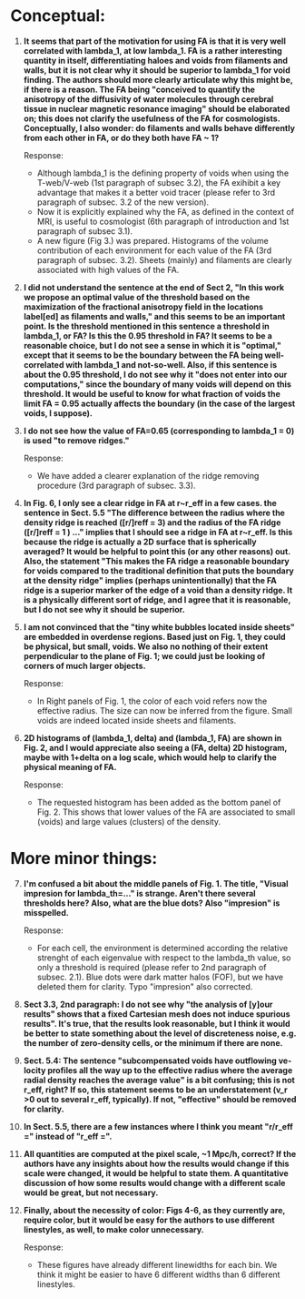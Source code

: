 Conceptual:
==

1. **It seems that part of the motivation for using FA is that it is very well correlated with lambda_1, 
    at low lambda_1. FA is a rather interesting quantity in itself, differentiating haloes and voids from 
    filaments and walls, but it is not clear why it should be superior to lambda_1 for void finding. The 
    authors should more clearly articulate why this might be, if there is a reason. The FA being "conceived 
    to quantify the anisotropy of the diffusivity of water molecules through cerebral tissue in nuclear 
    magnetic resonance imaging" should be elaborated on; this does not clarify the usefulness of the FA for 
    cosmologists. Conceptually, I also wonder: do filaments and walls behave differently from each other in 
    FA, or do they both have FA ~ 1?**

      Response: 
      - Although lambda_1 is the defining property of voids when using the T-web/V-web (1st paragraph of 
	subsec 3.2), the FA exihibit a key advantage that makes it a better void tracer (please refer to 
	3rd paragraph of subsec. 3.2 of the new version).
      - Now it is explicitly explained why the FA, as defined in the context of MRI, is useful to cosmologist 
	(6th paragraph of introduction and 1st paragraph of subsec 3.1).
      - A new figure (Fig 3.) was prepared. Histograms of the volume contribution of each environment for 
	each value of the FA (3rd paragraph of subsec. 3.2). Sheets (mainly) and filaments are clearly 
	associated with high values of the FA.
      

2. **I did not understand the sentence at the end of Sect 2, "In this work we propose an optimal value of 
    the threshold based on the maximization of the fractional anisotropy field in the locations label[ed] 
    as filaments and walls," and this seems to be an important point. Is the threshold mentioned in this 
    sentence a threshold in lambda_1, or FA? Is this the 0.95 threshold in FA? It seems to be a reasonable 
    choice, but I do not see a sense in which it is "optimal," except that it seems to be the boundary 
    between the FA being well-correlated with lambda_1 and not-so-well. Also, if this sentence is about the 
    0.95 threshold, I do not see why it "does not enter into our computations," since the boundary of many 
    voids will depend on this threshold. It would be useful to know for what fraction of voids the limit 
    FA = 0.95 actually affects the boundary (in the case of the largest voids, I suppose).**

    
3. **I do not see how the value of FA=0.65 (corresponding to lambda_1 = 0) is used "to remove ridges."**

    Response: 
    - We have added a clearer explanation of the ridge removing procedure (3rd paragraph of subsec. 3.3).

    
4. **In Fig. 6, I only see a clear ridge in FA at r~r_eff in a few cases. the sentence in Sect. 5.5 "The 
    difference between the radius where the density ridge is reached ([r/]reff = 3) and the radius of the 
    FA ridge ([r/]reff = 1 ) ..." implies that I should see a ridge in FA at r~r_eff. Is this because the 
    ridge is actually a 2D surface that is spherically averaged? It would be helpful to point this (or any 
    other reasons) out. Also, the statement "This makes the FA ridge a reasonable boundary for voids compared 
    to the traditional definition that puts the boundary at the density ridge" implies (perhaps 
    unintentionally) that the FA ridge is a superior marker of the edge of a void than a density ridge. It is 
    a physically different sort of ridge, and I agree that it is reasonable, but I do not see why it should 
    be superior.**

    
5. **I am not convinced that the "tiny white bubbles located inside sheets" are embedded in overdense regions. 
    Based just on Fig. 1, they could be physical, but small, voids. We also no nothing of their extent 
    perpendicular to the plane of Fig. 1; we could just be looking of corners of much larger objects.**
    
    Response:
    - In Right panels of Fig. 1, the color of each void refers now the effective radius. The size can now be
      inferred from the figure. Small voids are indeed located inside sheets and filaments.
 
 
6. **2D histograms of (lambda_1, delta) and (lambda_1, FA) are shown in Fig. 2, and I would appreciate also 
    seeing a (FA, delta) 2D histogram, maybe with 1+delta on a log scale, which would help to clarify the 
    physical meaning of FA.**
    
    Response: 
    - The requested histogram has been added as the bottom panel of Fig. 2. This shows that lower values of
      the FA are associated to small (voids) and large values (clusters) of the density.

      
More minor things:
==

7. **I'm confused a bit about the middle panels of Fig. 1. The title, "Visual impresion for lambda_th=..." 
    is strange. Aren't there several thresholds here? Also, what are the blue dots? Also "impresion" is 
    misspelled.**
    
    Response:
    - For each cell, the environment is determined according the relative strenght of each eigenvalue with
      respect to the lambda_th value, so only a threshold is required (please refer to 2nd paragraph of subsec. 
      2.1). Blue dots were dark matter halos (FOF), but we have deleted them for clarity. Typo "impresion" 
      also corrected.

      
8. **Sect 3.3, 2nd paragraph: I do not see why "the analysis of [y]our results" shows that a fixed Cartesian 
    mesh does not induce spurious results". It's true, that the results look reasonable, but I think it would 
    be better to state something about the level of discreteness noise, e.g. the number of zero-density cells, 
    or the minimum if there are none.**

    
9. **Sect. 5.4: The sentence "subcompensated voids have outflowing ve- locity profiles all the way up to the 
    effective radius where the average radial density reaches the average value" is a bit confusing; this is 
    not r_eff, right? If so, this statement seems to be an understatement (v_r >0 out to several r_eff, 
    typically). If not, "effective" should be removed for clarity.**

    
10. **In Sect. 5.5, there are a few instances where I think you meant "r/r_eff =" instead of "r_eff =".**


11. **All quantities are computed at the pixel scale, ~1 Mpc/h, correct? If the authors have any insights about 
    how the results would change if this scale were changed, it would be helpful to state them. A quantitative 
    discussion of how some results would change with a different scale would be great, but not necessary.**

    
12. **Finally, about the necessity of color: Figs 4-6, as they currently are, require color, but it would be 
    easy for the authors to use different linestyles, as well, to make color unnecessary.**
    
    Response:
    - These figures have already different linewidths for each bin. We think it might be easier to have 6 
      different widths than 6 different linestyles.